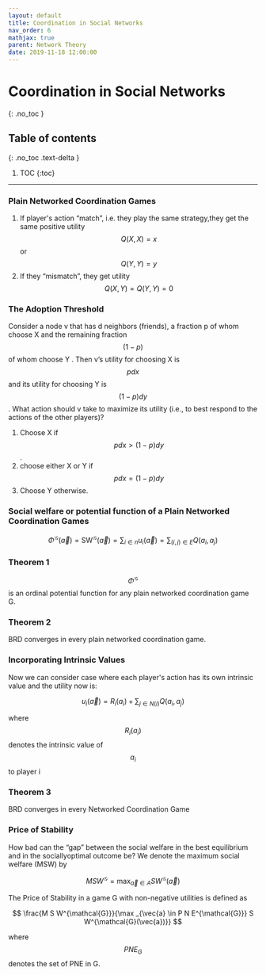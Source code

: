 ```yaml
---
layout: default
title: Coordination in Social Networks
nav_order: 6
mathjax: true
parent: Network Theory
date: 2019-11-18 12:00:00
---
```


# Coordination in Social Networks

{: .no_toc }

## Table of contents
{: .no_toc .text-delta }

1. TOC
{:toc}

---

### Plain Networked Coordination Games
1. If player's action “match”, i.e. they play the same strategy,they get the same positive utility $$Q(X, X) = x$$ or $$Q(Y, Y ) = y$$
2. If they “mismatch”, they get utility $$Q(X, Y ) = Q(Y, Y ) = 0$$

### The Adoption Threshold 

Consider a node v that has d neighbors (friends), a fraction p of whom choose X and the
remaining fraction $$(1 − p)$$ of whom choose Y . Then v’s utility for choosing X
is $$pdx$$ and its utility for choosing Y is $$(1−p)dy$$. What action should v take to
maximize its utility (i.e., to best respond to the actions of the other players)?

1. Choose X if $$pdx > (1 − p)dy$$.
2. choose either X or Y if $$pdx = (1 − p)dy$$ 
3. Choose Y otherwise.

### Social welfare or potential function of a Plain Networked Coordination Games

$$
\Phi^{\mathcal{G}}(\vec{a})=\mathrm{SW}^{\mathcal{G}}(\vec{a})=\sum_{i \in n} u_{i}(\vec{a}) =\sum_{(i, j) \in E} Q\left(a_{i}, a_{j}\right)
$$

### Theorem 1

$$\Phi^{\mathcal{G}}$$ is an ordinal potential function for any plain networked coordination game G.


### Theorem 2

BRD converges in every plain networked coordination game.

### Incorporating Intrinsic Values

Now we can consider case where each player's action has its own intrinsic value and the utility now is:

$$
u_{i}(\vec{a})=R_{i}\left(a_{i}\right)+\sum_{j \in N(i)} Q\left(a_{i}, a_{j}\right)
$$

where  $$R_{i}(a_{i})$$ denotes the intrinsic value of $$a_{i}$$ to player i

### Theorem 3

BRD converges in every Networked Coordination Game

### Price of Stability

How bad can the “gap” between the social welfare in the best equilibrium and in the sociallyoptimal outcome be? We denote the maximum social welfare (MSW) by 

$$
M S W^{\mathcal{G}}=\max _{\vec{a} \in A} S W^{\mathcal{G}}(\vec{a})
$$

The Price of Stability in a game G with non-negative
utilities is defined as

$$
\frac{M S W^{\mathcal{G}}}{\max _{\vec{a} \in P N E^{\mathcal{G}}} S W^{\mathcal{G}(\vec{a})}}
$$

where $$PNE_{G}$$ denotes the set of PNE in G.
